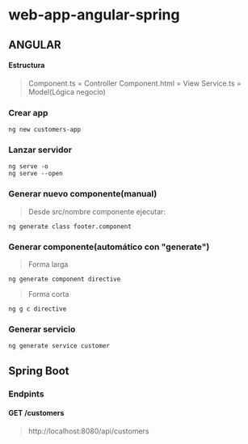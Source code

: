 # web-app-angular-spring

## ANGULAR

#### Estructura

> Component.ts = Controller
> Component.html = View
> Service.ts = Model(Lógica negocio)

### Crear app

```
ng new customers-app
```

### Lanzar servidor

```
ng serve -o
ng serve --open
```

### Generar nuevo componente(manual)

> Desde src/nombre componente ejecutar:

```
ng generate class footer.component
```

### Generar componente(automático con "generate")

> Forma larga

```
ng generate component directive

```

> Forma corta

```
ng g c directive
```

### Generar servicio

```
ng generate service customer
```

## Spring Boot

### Endpints

#### GET /customers

> http://localhost:8080/api/customers
